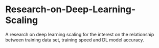 # Research-on-Deep-Learning-Scaling
A research on deep learning scaling for the interest on the relationship between training data set, training speed and DL model accuracy.
